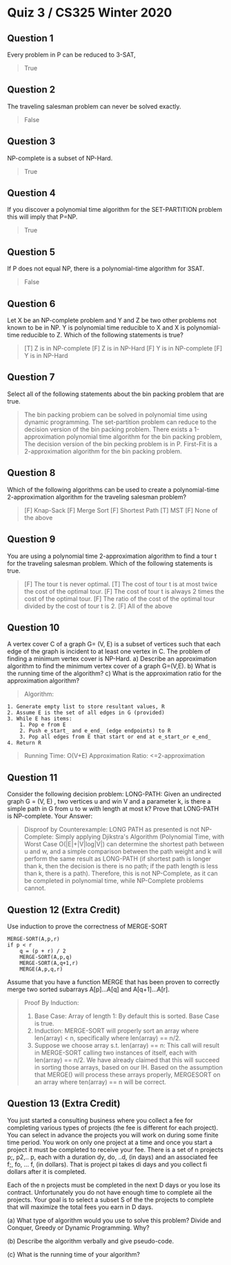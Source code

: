 # Quiz 3 / CS325 Winter 2020

## Question 1
Every problem in P can be reduced to 3-SAT,
> True

## Question 2
The traveling salesman problem can never be solved exactly.
> False

## Question 3
NP-complete is a subset of NP-Hard.
> True

## Question 4
If you discover a polynomial time algorithm for the SET-PARTITION problem this will imply that P=NP.
> True

## Question 5
If P does not equal NP, there is a polynomial-time algorithm for 3SAT.
> False

## Question 6
Let X be an NP-complete problem and Y and Z be two other problems not known to be in NP. Y is polynomial time reducible to X and X is polynomial-time reducible to Z. Which of the following statements is true?
> [T] Z is in NP-complete
> [F] Z is in NP-Hard
> [F] Y is in NP-complete
> [F] Y is in NP-Hard

## Question 7
Select all of the following statements about the bin packing problem that are true. 
> The bin packing probiem can be solved in polynomial time using dynamic programming.
> The set-partition problem can reduce to the decision version of the bin packing problem.
> There exists a 1-approximation polynomial time algorithm for the bin packing problem,
> The decision version of the bin pecking problem is in P.
> First-Fit is a 2-approximation algorithm for the bin packing problem.

## Question 8
Which of the following algorithms can be used to create a polynomial-time 2-approximation algorithm for the traveling salesman problem?
> [F] Knap-Sack
> [F] Merge Sort
> [F] Shortest Path
> [T] MST
> [F] None of the above

## Question 9
You are using a polynomial time 2-approximation algorithm to find a tour t for the traveling salesman problem. Which of the following statements is true.
> [F] The tour t is never optimal.
> [T] The cost of tour t is at most twice the cost of the optimal tour.
> [F] The cost of tour t is always 2 times the cost of the optimal tour.
> [F] The ratio of the cost of the optimal tour divided by the cost of tour t is 2.
> [F] All of the above

## Question 10
A vertex cover C of a graph G= (V, E) is a subset of vertices such that each edge of the graph is incident to at least one vertex in C. The problem of finding a minimum vertex cover is NP-Hard.
a) Describe an approximation algorithm to find the minimum vertex cover of a graph G=(V,E).
b) What is the running time of the algorithm?
c) What is the approximation ratio for the approximation algorithm?

> Algorithm:
```
1. Generate empty list to store resultant values, R
2. Assume E is the set of all edges in G (provided)
3. While E has items:
	1. Pop e from E
	2. Push e_start_ and e_end_ (edge endpoints) to R
	3. Pop all edges from E that start or end at e_start_or e_end_
4. Return R
```

> Running Time:
> 	O(V+E)
> Approximation Ratio:
> 	<=2-approximation

## Question 11
Consider the following decision problem:
LONG-PATH: Given an undirected graph G = (V, E) , two vertices u and win V and a parameter k, is there a simple path in G from u to w with length at most k?
Prove that LONG-PATH is NP-complete.
Your Answer:

> Disproof by Counterexample:
> LONG PATH as presented is not NP-Complete: Simply applying Djikstra's Algorithm (Polynomial Time, with Worst Case O(|E|+|V|log|V|) can determine the shortest path between u and w, and a simple comparison between the path weight and k will perform the same result as LONG-PATH (if shortest path is longer than k, then the decision is there is no path; if the path length is less than k, there is a path). Therefore, this is not NP-Complete, as it can be completed in polynomial time, while NP-Complete problems cannot.

## Question 12 (Extra Credit)
Use induction to prove the correctness of MERGE-SORT
```
MERGE-SORT(A,p,r)
if p < r
	q = (p + r) / 2
	MERGE-SORT(A,p,q)
	MERGE-SORT(A,q+1,r)
	MERGE(A,p,q,r)
```

Assume that you have a function MERGE that has been proven to correctly merge two sorted subarrays A[p]...A[q] and
A[q+1]...A[r].

> Proof By Induction:
> 1. Base Case: Array of length 1: By default this is sorted. Base Case is true.
> 2. Induction: MERGE-SORT will properly sort an array where len{array) < n, specifically where len(array) == n/2.
> 3. Suppose we choose array s.t. len(array) == n: This call will result in MERGE-SORT calling two instances of itself, each with len(array) == n/2. We have already claimed that this will succeed in sorting those arrays, based on our IH. Based on the assumption that MERGE() will process these arrays properly, MERGESORT on an array where ten(array) == n will be correct.

## Question 13 (Extra Credit)

You just started a consulting business where you collect a fee for completing various types of projects (the fee is
different for each project). You can select in advance the projects you will work on during some finite time period. You
work on only one project at a time and once you start a project it must be completed to receive your fee. There is a set
of n projects p;, p2,.. p, each with a duration dy, do, ..d, (in days) and an associated fee f;, fo, ... f, (in dollars). That is
project pi takes di days and you collect fi dollars after it is completed.

Each of the n projects must be completed in the next D days or you lose its contract. Unfortunately you do not have
enough time to complete ail the projects. Your goal is to select a subset S of the the projects to complete that will
maximize the total fees you earn in D days.

(a) What type of algorithm would you use to solve this problem? Divide and Conquer, Greedy or Dynamic Programming.
Why?

(b) Describe the algorithm verbally and give pseudo-code.

(c} What is the running time of your algorithm?